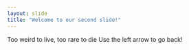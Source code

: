 ```yaml
---
layout: slide
title: "Welcome to our second slide!"
---
```

Too weird to live, too rare to die
Use the left arrow to go back!
